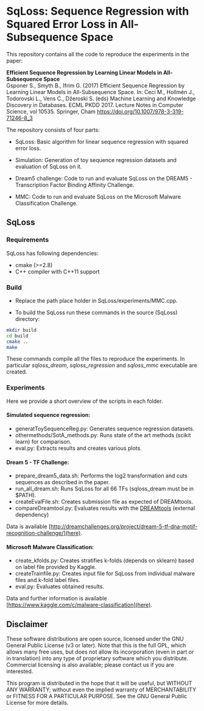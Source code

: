 # SqLoss: Sequence Regression with Squared Error Loss in All-Subsequence Space
This repository contains all the code to reproduce the experiments in the paper:

**Efficient Sequence Regression by Learning Linear Models in All-Subsequence Space**  
Gsponer S., Smyth B., Ifrim G. (2017) Efficient Sequence Regression by Learning Linear Models in All-Subsequence Space. In: Ceci M., Hollmén J., Todorovski L., Vens C., Džeroski S. (eds) Machine Learning and Knowledge Discovery in Databases. ECML PKDD 2017. Lecture Notes in Computer Science, vol 10535. Springer, Cham
https://doi.org/10.1007/978-3-319-71246-8_3

The repository consists of four parts:
* SqLoss: Basic algorithm for linear sequence regression with squared error loss.

* Simulation: Generation of toy sequence regression datasets and evaluation of SqLoss on it.

* Dream5 challenge: Code to run and evaluate SqLoss on the DREAM5 -  Transcription Factor Binding Affinity Challenge.

* MMC: Code to run and evaluate SqLoss on the Microsoft Malware Classification Challenge.

## SqLoss

### Requirements
SqLoss has following dependencies:

* cmake (>=2.8)
* C++ compiler with C++11 support

### Build

* Replace the path place holder in SqLoss/experiments/MMC.cpp.

* To build the SqLoss run these commands in the source (SqLoss) directory:
```bash
mkdir build
cd build
cmake ..
make
```

These commands compile all the files to reproduce the experiments. In particular *sqloss_dream*, *sqloss_regression* and *sqloss_mmc* executable are created.

### Experiments
Here we provide a short overview of the scripts in each folder.
#### Simulated sequence regression:
* generatToySequenceReg.py: Generates sequence regression datasets.
* othermethods/SotA_methods.py: Runs state of the art methods (scikit learn) for comparison.
* eval.py: Extracts results and creates various plots.

#### Dream 5 - TF Challenge:
* prepare_dream5_data.sh: Performs the log2 transformation and cuts sequences as described in the paper.
* run_all_dream.sh: Runs SqLoss for all 66 TFs (sqloss_dream must be in $PATH).
* createEvalFile.sh: Creates submission file as expected of DREAMtools.
* compareDreamtool.py: Evaluates results with the [DREAMtools](https://github.com/dreamtools/dreamtools) (external dependency) 

Data is available [http://dreamchallenges.org/project/dream-5-tf-dna-motif-recognition-challenge/](here).

#### Microsoft Malware Classification:
* create_kfolds.py: Creates stratifies k-folds (depends on sklearn) based on label file provided by Kaggle.
* createTrainfile.py: Creates input file for SqLoss from individual malware files and k-fold label files.
* eval.py: Evaluates obtained results.

Data and further information is available [https://www.kaggle.com/c/malware-classification](here).

Disclaimer
----------
These software distributions are open source, licensed under the GNU General Public License (v3 or later). 
Note that this is the full GPL, which allows many free uses, but does not allow its incorporation 
(even in part or in translation) into any type of proprietary software which you distribute. 
Commercial licensing is also available; please contact us if you are interested.
 
This program is distributed in the hope that it will be useful,
but WITHOUT ANY WARRANTY; without even the implied warranty of
MERCHANTABILITY or FITNESS FOR A PARTICULAR PURPOSE. See the
GNU General Public License for more details.

